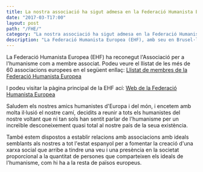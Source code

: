 ```yaml
---
title: La nostra associació ha sigut admesa en la Federació Humanista Europea
date: "2017-03-T17:00"
layout: post
path: "/FHE/"
category: "La nostra associació ha sigut admesa en la Federació Humanista Europea"
description: "La Federació Humanista Europea (EHF), amb seu en Brusel·les, ha admés"
---
```


La Federació Humanista Europea (EHF) ha reconegut l'Associació per a l'humanisme com a membre associat. Podeu veure el llistat de les més de 60 associacions europees en el següent enllaç: <a href="http://humanistfederation.eu/membres.php" target="_blank">Llistat de membres de la Federació Humanista Europea</a>

I podeu visitar la pàgina principal de la EHF ací: <a href="http://humanistfederation.eu/index.php" target="_blank">Web de la Federació Humanista Europea</a>

Saludem els nostres amics humanistes d'Europa i del món, i encetem amb molta il·lusió el nostre camí, decidits a reunir a tots els humanistes del nostre voltant que ni tan sols han sentit parlar de l'humanisme per un increïble desconeixement quasi total al nostre país de la seua existència.

També estem dispostos a establir relacions amb associacions amb ideals semblants als nostres a tot l'estat espanyol per a fomentar la creació d'una xarxa social que arribe a tindre una veu i una presència en la societat proporcional a la quantitat de persones que comparteixen els ideals de l'humanisme, com hi ha a la resta de països europeus.
